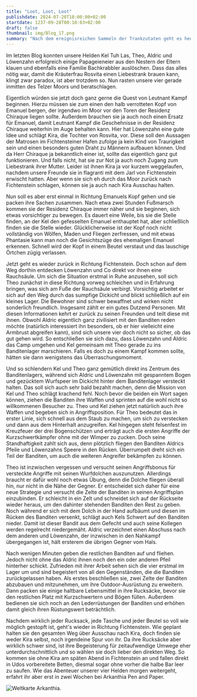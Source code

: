 ```yaml
---
title: "Loot, Loot, Loot"
publishdate: 2024-07-20T10:00:00+02:00
startdate: 1237-09-28T00:10:03+02:00
draft: false
thumbnail: img/Blog_17.png
summary: "Nach dem ereignisreichen Sammeln der Trankzutaten geht es heute für unsere vier Helden darum, den halbverwesten Kopf von Emanuel einzusammeln, um Leutnant Kampf zu beweisen, dass dieser tatsächlich aus dem Weg geräumt wurde. Ob das der einzige abgeschlagene Kopf bleibt, mit dem sie es heute zu tun haben, erfahrt ihr hier:"
---
```


Im letzten Blog konnten unsere Helden Kel Tuh Las, Theo, Aldric und Löwenzahn erfolgreich einige Papageieneier aus den Nestern der Eltern klauen und ebenfalls eine Familie Bachkrabbler auslöschen. Dass das alles nötig war, damit die Kräuterfrau Rosvita einen Liebestrank brauen kann, klingt zwar paradox, ist aber trotzdem so. Nun rasten unsere vier gerade inmitten des Telzer Moors und beratschlagen. 

Eigentlich würden sie jetzt doch ganz gerne die Quest von Leutnant Kampf beginnen. Hierzu müssen sie zum einen den halb verrotteten Kopf von Emanuel bergen, der irgendwo im Moor vor den Toren der Residenz Chiraque liegen sollte. Außerdem brauchen sie ja auch noch einen Ersatz für Emanuel, damit Leutnant Kampf die Geschehnisse in der Residenz Chiraque weiterhin im Auge behalten kann. Hier hat Löwenzahn eine gute Idee und schlägt Kira, die Tochter von Rosvita, vor. Diese soll den Aussagen der Matrosen im Fichtensteiner Hafen zufolge ja kein Kind von Traurigkeit sein und einen besonders guten Draht zu Männern aufbauen können. Und da Herr Chiraque ja bekanntlich einer ist, sollte das eigentlich ganz gut funktionieren. Und falls nicht, hat sie zur Not ja auch noch Zugang zum Liebestrank ihrer Mutter. Leider ist ihnen Kira ja vor kurzem weggelaufen, nachdem unsere Freunde sie in flagranti mit dem Jarl von Fichtenstein erwischt hatten. Aber wenn sie sich eh durch das Moor zurück nach Fichtenstein schlagen, können sie ja auch nach Kira Ausschau halten.

Nun soll es aber erst einmal in Richtung Emanuels Kopf gehen und sie packen ihre Sachen zusammen. Nach etwa zwei Stunden Fußmarsch kommen sie der Residenz Chiraque immer näher und sie beginnen, sich etwas vorsichtiger zu bewegen. Es dauert eine Weile, bis sie die Stelle finden, an der Kel den gefesselten Emanuel enthauptet hat, aber schließlich finden sie die Stelle wieder. Glücklicherweise ist der Kopf noch nicht vollständig von Wölfen, Maden und Fliegen zerfressen, und mit etwas Phantasie kann man noch die Gesichtszüge des ehemaligen Emanuel erkennen. Schnell wird der Kopf in einem Beutel verstaut und das lauschige Örtchen zügig verlassen. 

Jetzt geht es wieder zurück in Richtung Fichtenstein. Doch schon auf dem Weg dorthin entdecken Löwenzahn und Co direkt vor ihnen eine Rauchsäule. Um sich die Situation erstmal in Ruhe anzusehen, soll sich Theo zunächst in diese Richtung vorweg schleichen und in Erfahrung bringen, was sich am Fuße der Rauchsäule verbirgt. Vorsichtig arbeitet er sich auf den Weg durch das sumpfige Dickicht und blickt schließlich auf ein kleines Lager. Die Bewohner sind schwer bewaffnet und wirken nicht sonderlich freundlich. Insgesamt zählt er ein gutes Dutzend Personen. Mit diesen Informationen kehrt er zurück zu seinen Freunden und teilt diese mit ihnen. Obwohl Aldric eigentlich ganz zivilisiert mit den Banditen reden möchte (natürlich interessiert ihn besonders, ob er hier vielleicht eine Armbrust abgreifen kann), sind sich unsere vier doch nicht so sicher, ob das gut gehen wird. So entschließen sie sich dazu, dass Löwenzahn und Aldric das Camp umgehen und Kel gemeinsam mit Theo gerade zu ins Banditenlager marschieren. Falls es doch zu einem Kampf kommen sollte, hätten sie dann wenigstens das Überraschungsmoment. 

Und so schlendern Kel und Theo ganz gemütlich direkt ins Zentrum des Banditenlagers, während sich Aldric und Löwenzahn mit gespanntem Bogen und gezücktem Wurfspeer im Dickicht hinter dem Banditenlager versteckt halten. Das soll sich auch sehr bald bezahlt machen, denn die Mission von Kel und Theo schlägt krachend fehl. Noch bevor die beiden ein Wort sagen können, ziehen die Banditen ihre Waffen und sprinten auf die wohl nicht so willkommenen Besucher zu. Theo und Kel ziehen jetzt natürlich auch ihre Waffen und begeben sich in Angriffsposition.  Für Theo bedeutet das in erster Linie, sich schnell aus dem Staub zu machen, um sich zu verstecken und dann aus dem Hinterhalt anzugreifen. Kel hingegen steht felsenfest im Kreuzfeuer der drei Bogenschützen und erträgt auch die ersten Angriffe der Kurzschwertkämpfer ohne mit der Wimper zu zucken. Doch seine Standhaftigkeit zahlt sich aus, denn plötzlich fliegen den Banditen Aldrics Pfeile und Löwenzahns Speere in den Rücken. Überrumpelt dreht sich ein Teil der Banditen, um auch die weiteren Angreifer bekämpfen zu können. 

Theo ist inzwischen vergessen und versucht seinen Angriffsbonus für versteckte Angriffe mit seinen Wurfdolchen auszunutzen. Allerdings braucht er dafür wohl noch etwas Übung, denn die Dolche fliegen überall hin, nur nicht in die Nähe der Gegner. Er entscheidet sich daher für eine neue Strategie und versucht die Zelte der Banditen in seinen Angriffsplan einzubinden. Er schleicht in ein Zelt und schneidet sich auf der Rückseite wieder heraus, um den dahinter stehenden Banditen den Rest zu geben. Noch während er sich mit dem Dolch in der Hand aufbäumt und diesen im Rücken des Banditen versenkt, schlägt auch Kels Schwert auf den Banditen nieder. Damit ist dieser Bandit aus dem Gefecht und auch seine Kollegen werden regelrecht niedergemäht. Aldric verzeichnet einen Abschuss nach dem anderen und Löwenzahn, der inzwischen in den Nahkampf übergegangen ist, hält ersterem die übrigen Gegner vom Hals.

Nach wenigen Minuten geben die restlichen Banditen auf und fliehen. Jedoch nicht ohne das Aldric ihnen noch den ein oder anderen Pfeil hinterher schickt. Zufrieden mit ihrer Arbeit sehen sich die vier erstmal im Lager um und sind begeistert von all den Gegenständen, die die Banditen zurückgelassen haben. Als erstes beschließen sie, zwei Zelte der Banditen abzubauen und mitzunehmen, um ihre Outdoor-Ausrüstung zu erweitern. Dann packen sie einige haltbare Lebensmittel in ihre Rucksäcke, bevor sie den restlichen Platz mit Kurzschwertern und Bögen füllen. Außerdem bedienen sie sich noch an den Lederrüstungen der Banditen und erhöhen damit gleich ihren Rüstungswert beträchtlich.

Nachdem wirklich jeder Rucksack, jede Tasche und jeder Beutel so voll wie möglich gestopft ist, geht's wieder in Richtung Fichtenstein. Wie geplant halten sie den gesamten Weg über Ausschau nach Kira, doch finden sie weder Kira selbst, noch irgendeine Spur von ihr. Da ihre Rucksäcke aber wirklich schwer sind, ist ihre Begeisterung für zeitaufwendige Umwege eher unterdurchschnittlich und so wählen sie doch lieber den direkten Weg.  So kommen sie ohne Kira am späten Abend in Fichtenstein an und fallen direkt in Udos vorbereitete Betten, diesmal sogar ohne vorher die halbe Bar leer zu saufen. Wie das Abenteuer unserer vier Helden morgen weitergeht, erfahrt ihr aber erst in zwei Wochen bei Arkanthia Pen and Paper.

<div class="img-max center">
  <img class="img-fluid" title="Weltkarte Arkanthia" alt="Weltkarte Arkanthia." src="/img/Arkanthia_Map_Blog_17.jpg" />
</div>


